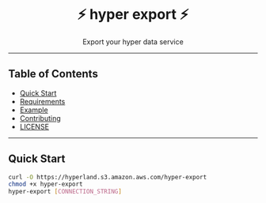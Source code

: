 <h1 align="center">⚡️ hyper export ⚡️</h1>
<p align="center">Export your hyper data service</p>

---

## Table of Contents

- [Quick Start](#quick-start)
- [Requirements](#requirements)
- [Example](#example)
- [Contributing](#contributing)
- [LICENSE](#license)

---

## Quick Start

``` sh
curl -O https://hyperland.s3.amazon.aws.com/hyper-export
chmod +x hyper-export
hyper-export [CONNECTION_STRING]
```
